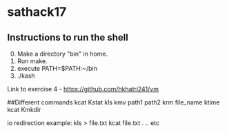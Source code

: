 # sathack17
## Instructions to run the shell
0. Make a directory "bin" in home.
1. Run make.
2. execute PATH=$PATH:~/bin
3. ./kash


Link to exercise 4 - https://github.com/hkhatri241/vm

##Different commands 
kcat
Kstat
kls
kmv path1 path2
krm file_name
ktime
kcat
Kmkdir

io redirection example:
	kls > file.txt
	kcat file.txt
		.
		..
		etc